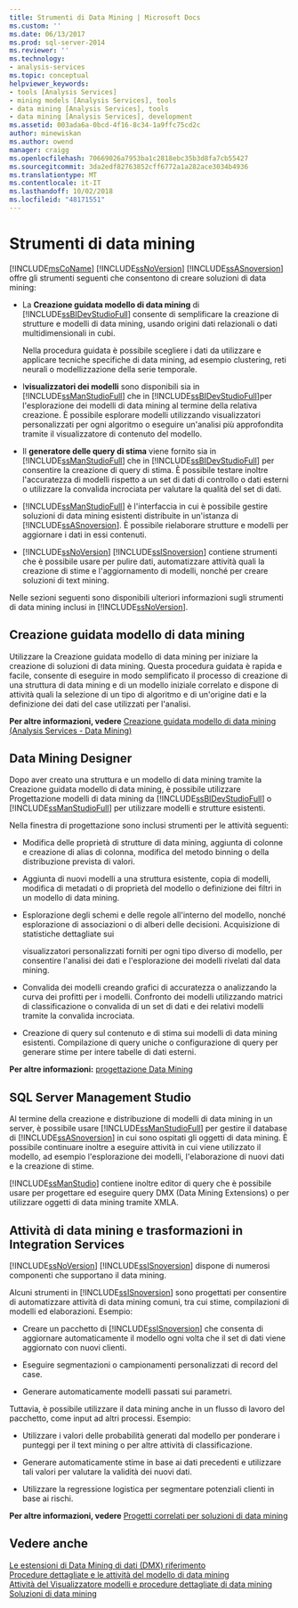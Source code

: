 ```yaml
---
title: Strumenti di Data Mining | Microsoft Docs
ms.custom: ''
ms.date: 06/13/2017
ms.prod: sql-server-2014
ms.reviewer: ''
ms.technology:
- analysis-services
ms.topic: conceptual
helpviewer_keywords:
- tools [Analysis Services]
- mining models [Analysis Services], tools
- data mining [Analysis Services], tools
- data mining [Analysis Services], development
ms.assetid: 003ada6a-0bcd-4f16-8c34-1a9ffc75cd2c
author: minewiskan
ms.author: owend
manager: craigg
ms.openlocfilehash: 70669026a7953ba1c2818ebc35b3d8fa7cb55427
ms.sourcegitcommit: 3da2edf82763852cff6772a1a282ace3034b4936
ms.translationtype: MT
ms.contentlocale: it-IT
ms.lasthandoff: 10/02/2018
ms.locfileid: "48171551"
---
```

# <a name="data-mining-tools"></a>Strumenti di data mining
  [!INCLUDE[msCoName](../../includes/msconame-md.md)] [!INCLUDE[ssNoVersion](../../includes/ssnoversion-md.md)] [!INCLUDE[ssASnoversion](../../includes/ssasnoversion-md.md)] offre gli strumenti seguenti che consentono di creare soluzioni di data mining:  
  
-   La **Creazione guidata modello di data mining** di [!INCLUDE[ssBIDevStudioFull](../../includes/ssbidevstudiofull-md.md)] consente di semplificare la creazione di strutture e modelli di data mining, usando origini dati relazionali o dati multidimensionali in cubi.  
  
     Nella procedura guidata è possibile scegliere i dati da utilizzare e applicare tecniche specifiche di data mining, ad esempio clustering, reti neurali o modellizzazione della serie temporale.  
  
-   I**visualizzatori dei modelli** sono disponibili sia in [!INCLUDE[ssManStudioFull](../../includes/ssmanstudiofull-md.md)] che in [!INCLUDE[ssBIDevStudioFull](../../includes/ssbidevstudiofull-md.md)]per l'esplorazione dei modelli di data mining al termine della relativa creazione.  È possibile esplorare modelli utilizzando visualizzatori personalizzati per ogni algoritmo o eseguire un'analisi più approfondita tramite il visualizzatore di contenuto del modello.  
  
-   Il **generatore delle query di stima** viene fornito sia in [!INCLUDE[ssManStudioFull](../../includes/ssmanstudiofull-md.md)] che in [!INCLUDE[ssBIDevStudioFull](../../includes/ssbidevstudiofull-md.md)] per consentire la creazione di query di stima. È possibile testare inoltre l'accuratezza di modelli rispetto a un set di dati di controllo o dati esterni o utilizzare la convalida incrociata per valutare la qualità del set di dati.  
  
-   [!INCLUDE[ssManStudioFull](../../includes/ssmanstudiofull-md.md)] è l'interfaccia in cui è possibile gestire soluzioni di data mining esistenti distribuite in un'istanza di [!INCLUDE[ssASnoversion](../../includes/ssasnoversion-md.md)]. È possibile rielaborare strutture e modelli per aggiornare i dati in essi contenuti.  
  
-   [!INCLUDE[ssNoVersion](../../includes/ssnoversion-md.md)] [!INCLUDE[ssISnoversion](../../includes/ssisnoversion-md.md)] contiene strumenti che è possibile usare per pulire dati, automatizzare attività quali la creazione di stime e l'aggiornamento di modelli, nonché per creare soluzioni di text mining.  
  
 Nelle sezioni seguenti sono disponibili ulteriori informazioni sugli strumenti di data mining inclusi in [!INCLUDE[ssNoVersion](../../includes/ssnoversion-md.md)].  
  
## <a name="data-mining-wizard"></a>Creazione guidata modello di data mining  
 Utilizzare la Creazione guidata modello di data mining per iniziare la creazione di soluzioni di data mining. Questa procedura guidata è rapida e facile, consente di eseguire in modo semplificato il processo di creazione di una struttura di data mining e di un modello iniziale correlato e dispone di attività quali la selezione di un tipo di algoritmo e di un'origine dati e la definizione dei dati del case utilizzati per l'analisi.  
  
 **Per altre informazioni, vedere** [Creazione guidata modello di data mining &#40;Analysis Services - Data Mining&#41;](data-mining-wizard-analysis-services-data-mining.md)  
  
## <a name="data-mining-designer"></a>Data Mining Designer  
 Dopo aver creato una struttura e un modello di data mining tramite la Creazione guidata modello di data mining, è possibile utilizzare Progettazione modelli di data mining da [!INCLUDE[ssBIDevStudioFull](../../includes/ssbidevstudiofull-md.md)] o [!INCLUDE[ssManStudioFull](../../includes/ssmanstudiofull-md.md)] per utilizzare modelli e strutture esistenti.  
  
 Nella finestra di progettazione sono inclusi strumenti per le attività seguenti:  
  
-   Modifica delle proprietà di strutture di data mining, aggiunta di colonne e creazione di alias di colonna, modifica del metodo binning o della distribuzione prevista di valori.  
  
-   Aggiunta di nuovi modelli a una struttura esistente, copia di modelli, modifica di metadati o di proprietà del modello o definizione dei filtri in un modello di data mining.  
  
-   Esplorazione degli schemi e delle regole all'interno del modello, nonché esplorazione di associazioni o di alberi delle decisioni. Acquisizione di statistiche dettagliate sui  
  
     visualizzatori personalizzati forniti per ogni tipo diverso di modello, per consentire l'analisi dei dati e l'esplorazione dei modelli rivelati dal data mining.  
  
-   Convalida dei modelli creando grafici di accuratezza o analizzando la curva dei profitti per i modelli. Confronto dei modelli utilizzando matrici di classificazione o convalida di un set di dati e dei relativi modelli tramite la convalida incrociata.  
  
-   Creazione di query sul contenuto e di stima sui modelli di data mining esistenti. Compilazione di query uniche o configurazione di query per generare stime per intere tabelle di dati esterni.  
  
 **Per altre informazioni:** [progettazione Data Mining](data-mining-designer.md)  
  
## <a name="sql-server-management-studio"></a>SQL Server Management Studio  
 Al termine della creazione e distribuzione di modelli di data mining in un server, è possibile usare [!INCLUDE[ssManStudioFull](../../includes/ssmanstudiofull-md.md)] per gestire il database di [!INCLUDE[ssASnoversion](../../includes/ssasnoversion-md.md)] in cui sono ospitati gli oggetti di data mining. È possibile continuare inoltre a eseguire attività in cui viene utilizzato il modello, ad esempio l'esplorazione dei modelli, l'elaborazione di nuovi dati e la creazione di stime.  
  
 [!INCLUDE[ssManStudio](../../includes/ssmanstudio-md.md)] contiene inoltre editor di query che è possibile usare per progettare ed eseguire query DMX (Data Mining Extensions) o per utilizzare oggetti di data mining tramite XMLA.  
  
## <a name="integration-services-data-mining-tasks-and-transformations"></a>Attività di data mining e trasformazioni in Integration Services  
 [!INCLUDE[ssNoVersion](../../includes/ssnoversion-md.md)] [!INCLUDE[ssISnoversion](../../includes/ssisnoversion-md.md)] dispone di numerosi componenti che supportano il data mining.  
  
 Alcuni strumenti in [!INCLUDE[ssISnoversion](../../includes/ssisnoversion-md.md)] sono progettati per consentire di automatizzare attività di data mining comuni, tra cui stime, compilazioni di modelli ed elaborazioni. Esempio:  
  
-   Creare un pacchetto di [!INCLUDE[ssISnoversion](../../includes/ssisnoversion-md.md)] che consenta di aggiornare automaticamente il modello ogni volta che il set di dati viene aggiornato con nuovi clienti.  
  
-   Eseguire segmentazioni o campionamenti personalizzati di record del case.  
  
-   Generare automaticamente modelli passati sui parametri.  
  
 Tuttavia, è possibile utilizzare il data mining anche in un flusso di lavoro del pacchetto, come input ad altri processi. Esempio:  
  
-   Utilizzare i valori delle probabilità generati dal modello per ponderare i punteggi per il text mining o per altre attività di classificazione.  
  
-   Generare automaticamente stime in base ai dati precedenti e utilizzare tali valori per valutare la validità dei nuovi dati.  
  
-   Utilizzare la regressione logistica per segmentare potenziali clienti in base ai rischi.  
  
 **Per altre informazioni, vedere** [Progetti correlati per soluzioni di data mining](data-mining-solutions.md)  
  
## <a name="see-also"></a>Vedere anche  
 [Le estensioni di Data Mining di dati &#40;DMX&#41; riferimento](/sql/dmx/data-mining-extensions-dmx-reference)   
 [Procedure dettagliate e le attività del modello di data mining](mining-model-tasks-and-how-tos.md)   
 [Attività del Visualizzatore modelli e procedure dettagliate di data mining](mining-model-viewer-tasks-and-how-tos.md)   
 [Soluzioni di data mining](data-mining-solutions.md)  
  
  
